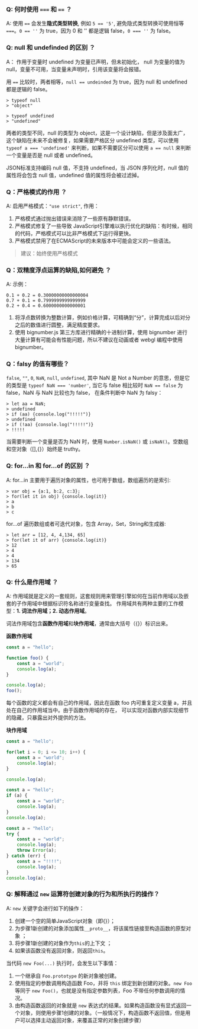 ### Q: 何时使用 `===` 和 `==` ？

A: 使用 `==` 会发生**隐式类型转换**, 例如 `5 == '5'`, 避免隐式类型转换可使用恒等 `===`。`0 == ''` 为 true，因为 0 和 '' 都是逻辑
false，`0 === ''` 为 false。

### Q: null 和 undefinded 的区别 ？

A： 作用于变量时 undefined 为变量已声明，但未初始化， null 为变量的值为 null，变量不可用，当变量未声明时，引用该变量将会报错。

用 `==` 比较时，两者相等，`null == undeinded` 为 true，因为 null 和 undefined 都是逻辑的 false。

```
> typeof null
> "object"
```

```
> typeof undefined
> "undefined"
```

两者的类型不同，null 的类型为 object，这是一个设计缺陷，但是涉及面太广，这个缺陷在未来不会被修复，如果需要严格区分 undefined 类型，可以使用
`typeof a === 'undefined'` 来判断，如果不需要区分可以使用 `a == null` 来判断一个变量是否是 null 或者 undefined。

JSON标准支持编码 null 值，不支持 undefined，当 JSON 序列化时，null 值的属性将会包含 null 值，undefined 值的属性将会被过滤掉。

### Q：严格模式的作用 ？

A: 启用严格模式：`"use strict"`, 作用：

1. 严格模式通过抛出错误来消除了一些原有静默错误。
2. 严格模式修复了一些导致 JavaScript引擎难以执行优化的缺陷：有时候，相同的代码，严格模式可以比非严格模式下运行得更快。
3. 严格模式禁用了在ECMAScript的未来版本中可能会定义的一些语法。

> 建议：始终使用严格模式

### Q：双精度浮点运算的缺陷,如何避免 ？

A: 示例：

```
0.1 + 0.2 = 0.30000000000000004
0.7 + 0.1 = 0.7999999999999999
0.2 + 0.4 = 0.6000000000000001
```

1. 将浮点数转换为整数计算，例如价格计算，可精确到“分”，计算完成以后对分之后的数值进行圆整，满足精度要求。
2. 使用 bignumber.js 第三方库进行精确的十进制计算，使用 bignumber 进行大量计算有可能会有性能问题，所以不建议在动画或者 webgl 编程中使用 bignumber。

### Q：falsy 的值有哪些？

`false`, `""`, `0`, `NaN`, `null`, `undefined`, 其中 NaN 是 Not a Number 的意思，但是它的类型是 `typeof NaN === 'number'`, 当它与 false 相比较时 `NaN == false` 为 false，NaN 与 NaN 比较也为 false， 在条件判断中 NaN 为 falsy：


```
> let aa = NaN;
> undefined
> if (aa) {console.log("!!!!!")}
> undefined
> if (!aa) {console.log("!!!!!")}
> !!!!! 
```

当需要判断一个变量是否为 NaN 时，使用 `Number.isNaN()` 或 `isNaN()`。空数组和空对象（[],{}）始终是 truthy。

### Q: for...in 和 for...of 的区别 ？

A: for...in 主要用于遍历对象的属性，也可用于数组，数组遍历的是索引:

```
> var obj = {a:1, b:2, c:3};
> for(let it in obj) {console.log(it)}
> a 
> b 
> c
```

for...of 遍历数组或者可迭代对象，包含 Array，Set，String和生成器:

```
> let arr = [12, 4, 4,134, 65]
> for(let it of arr) {console.log(it)}
> 12 
> 4 
> 4 
> 134 
> 65
```

### Q: 什么是作用域 ？

A: 作用域就是定义的一套规则，这套规则用来管理引擎如何在当前作用域以及嵌套的子作用域中根据标识符名称进行变量查找。
作用域共有两种主要的工作模型：**1. 词法作用域；2. 动态作用域**。

词法作用域包含**函数作用域**和**块作用域**，通常由大括号（{}）标识出来。

**函数作用域**

```js
const a = "hello";

function foo() {
    const a = "world";
    console.log(a);
}

console.log(a);
foo();
```

每个函数的定义都会有自己的作用域，因此在函数 foo 内可重复定义变量 a，并且处在自己的作用域当中。由于函数作用域的存在，
可以实现对函数内部实现细节的隐藏，只暴露出对外提供的方法。

**块作用域**

```js
const a = "hello";

for(let i = 0; i <= 10; i++) {
    const a = "world";
    console.log(a);
}

console.log(a);
```

```js
const a = "hello";
if (a) {
    const a = "world";
    console.log(a);
}
console.log(a);
```

```js
const a = "hello";
try {
    const a = "world";
    console.log(a);
    throw Error(a);
} catch (err) {
    const a = "!!!!";
    console.log(a);
}
console.log(a);
```
### Q: 解释通过 `new` 运算符创建对象的行为和所执行的操作？

A: `new` 关键字会进行如下的操作：

1. 创建一个空的简单JavaScript对象（即{}）；
2. 为步骤1新创建的对象添加属性`__proto__`，将该属性链接至构造函数的原型对象 ；
3. 将步骤1新创建的对象作为`this`的上下文 ；
4. 如果该函数没有返回对象，则返回`this`。

当代码 `new Foo(...)` 执行时，会发生以下事情：

1. 一个继承自 `Foo.prototype` 的新对象被创建。
2. 使用指定的参数调用构造函数 Foo，并将 `this` 绑定到新创建的对象。`new Foo` 等同于 `new Foo()`，也就是没有指定参数列表，Foo 不带任何参数调用的情况。
3. 由构造函数返回的对象就是 `new` 表达式的结果。如果构造函数没有显式返回一个对象，则使用步骤1创建的对象。（一般情况下，构造函数不返回值，但是用户可以选择主动返回对象，来覆盖正常的对象创建步骤）

